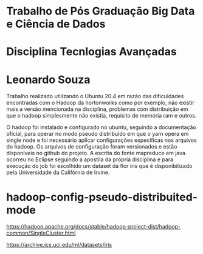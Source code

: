 # Trabalho de Pós Graduação Big Data e Ciência de Dados 
# Disciplina Tecnlogias Avançadas
# Leonardo Souza

Trabalho realizado utilizando o Ubuntu 20.4 em razão das dificuldades encontradas com o Hadoop da hortonworks como por exemplo, não existir mais a versão mencionada na disciplina, problemas com distribuição em que o hadoop simplesmente não existia, requisito de memória ram e outros.

O hadoop foi instalado e configurado no ubuntu, seguindo a documentação oficial, para operar no modo pseudo distribuído em que o yarn opera em single node e foi necessário aplicar configurações específicas nos arquivos do hadoop. Os arquivos de configuração foram versionados e estão disponíveis no github do projeto.
A escrita do fonte mapreduce em java ocorreu no Eclipse seguindo a apostila da própria disciplina e para execução do job foi escolhido um dataset da flor íris que é disponibilizado pela Universidade da Califórnia de Irvine. 


# hadoop-config-pseudo-distribuited-mode
https://hadoop.apache.org/docs/stable/hadoop-project-dist/hadoop-common/SingleCluster.html



https://archive.ics.uci.edu/ml/datasets/iris
